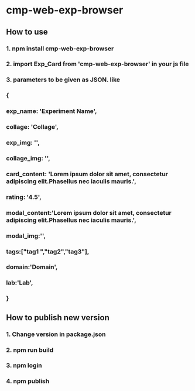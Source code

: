 # cmp-web-exp-browser
## How to use
### 1. npm install cmp-web-exp-browser
### 2. import Exp_Card from 'cmp-web-exp-browser' in your js file
### 3. parameters to be given as JSON. like 
### {
###         exp_name: 'Experiment Name',
###         collage: 'Collage',
###         exp_img: '',
###         collage_img: '',
###         card_content: 'Lorem ipsum dolor sit amet, consectetur adipiscing elit.Phasellus nec iaculis mauris.',
###         rating: '4.5',
###         modal_content:'Lorem ipsum dolor sit amet, consectetur adipiscing elit.Phasellus nec iaculis mauris.',
###         modal_img:'',
###         tags:["tag1 ","tag2","tag3"],
###         domain:'Domain',
###         lab:'Lab',
### }
## How to publish new version
### 1. Change version in package.json
### 2. npm run build
### 3. npm login
### 4. npm publish
